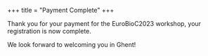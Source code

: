 +++
title = "Payment Complete"
+++

Thank you for your payment for the EuroBioC2023 workshop, your registration is now complete.

We look forward to welcoming you in Ghent!

